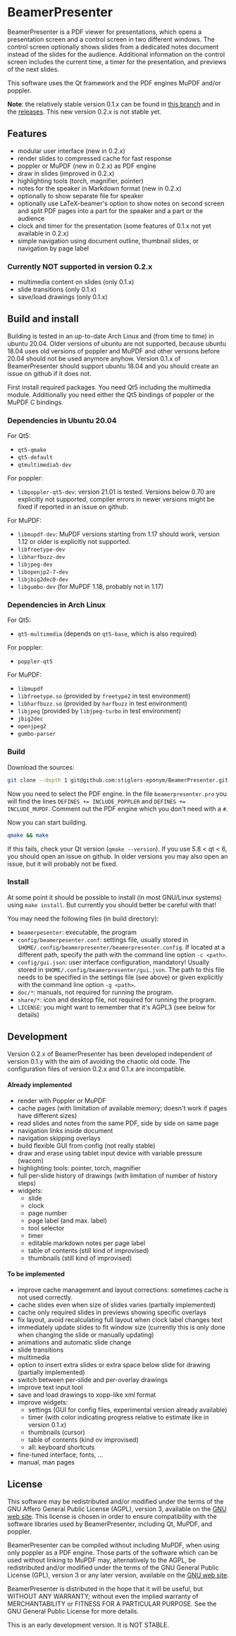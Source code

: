 # BeamerPresenter
BeamerPresenter is a PDF viewer for presentations, which opens a presentation
screen and a control screen in two different windows. The control screen
optionally shows slides from a dedicated notes document instead of the slides
for the audience. Additional information on the control screen includes the
current time, a timer for the presentation, and previews of the next slides.

This software uses the Qt framework and the PDF engines MuPDF and/or poppler.

**Note**: the relatively stable version 0.1.x can be found in [this branch](https://github.com/stiglers-eponym/BeamerPresenter/tree/0.1.x) and in the [releases](https://github.com/stiglers-eponym/BeamerPresenter/releases). This new version 0.2.x is not stable yet.

## Features
* modular user interface (new in 0.2.x)
* render slides to compressed cache for fast response
* poppler or MuPDF (new in 0.2.x) as PDF engine
* draw in slides (improved in 0.2.x)
* highlighting tools (torch, magnifier, pointer)
* notes for the speaker in Markdown format (new in 0.2.x)
* optionally to show separate file for speaker
* optionally use LaTeX-beamer's option to show notes on second screen and split PDF pages into a part for the speaker and a part or the audience
* clock and timer for the presentation (some features of 0.1.x not yet available in 0.2.x)
* simple navigation using document outline, thumbnail slides, or navigation by page label

### Currently NOT supported in version 0.2.x
* multimedia content on slides (only 0.1.x)
* slide transitions (only 0.1.x)
* save/load drawings (only 0.1.x)


## Build and install
Building is tested in an up-to-date Arch Linux and (from time to time) in ubuntu 20.04.
Older versions of ubuntu are not supported, because ubuntu 18.04 uses old versions of poppler and MuPDF and other versions before 20.04 should not be used anymore anyhow.
Version 0.1.x of BeamerPresenter should support ubuntu 18.04 and you should create an issue on github if it does not.

First install required packages. You need Qt5 including the multimedia module.
Additionally you need either the Qt5 bindings of poppler or the MuPDF C bindings.

### Dependencies in Ubuntu 20.04
For Qt5:

* `qt5-qmake`
* `qt5-default`
* `qtmultimedia5-dev`

For poppler:

* `libpoppler-qt5-dev`: version 21.01 is tested. Versions below 0.70 are explicitly not supported, compiler errors in newer versions might be fixed if reported in an issue on github.

For MuPDF:

* `libmupdf-dev`: MuPDF versions starting from 1.17 should work, version 1.12 or older is explicitly not supported.
* `libfreetype-dev`
* `libharfbuzz-dev`
* `libjpeg-dev`
* `libopenjp2-7-dev`
* `libjbig2dec0-dev`
* `libgumbo-dev` (for MuPDF 1.18, probably not in 1.17)

### Dependencies in Arch Linux
For Qt5:
* `qt5-multimedia` (depends on `qt5-base`, which is also required)

For poppler:
* `poppler-qt5`

For MuPDF:
* `libmupdf`
* `libfreetype.so` (provided by `freetype2` in test environment)
* `libharfbuzz.so` (provided by `harfbuzz` in test environment)
* `libjpeg` (provided by `libjpeg-turbo` in test environment)
* `jbig2dec`
* `openjpeg2`
* `gumbo-parser`

### Build

Download the sources:
```sh
git clone --depth 1 git@github.com:stiglers-eponym/BeamerPresenter.git
```
Now you need to select the PDF engine. In the file `beamerpresenter.pro`
you will find the lines
`DEFINES += INCLUDE_POPPLER` and
`DEFINES += INCLUDE_MUPDF`.
Comment out the PDF engine which you don't need with a `#`.

Now you can start building.
```sh
qmake && make
```
If this fails, check your Qt version (`qmake --version`).
If you use 5.8 < qt < 6, you should open an issue on github. In older versions
you may also open an issue, but it will probably not be fixed.

### Install
At some point it should be possible to install (in most GNU/Linux systems) using
`make install`. But currently you should better be careful with that!

You may need the following files (in build directory):

* `beamerpesenter`: executable, the program
* `config/beamerpesenter.conf`: settings file, usually stored in `$HOME/.config/beamerpresenter/beamerpresenter.config`. If located at a different path, specify the path with the command line option `-c <path>`.
* `config/gui.json`: user interface configuration, mandatory! Usually stored in `$HOME/.config/beamerpresenter/gui.json`. The path to this file needs to be specified in the settings file (see above) or given explicitly with the command line option `-g <path>`.
* `doc/*`: manuals, not required for running the program.
* `share/*`: icon and desktop file, not required for running the program.
* `LICENSE`: you might want to remember that it's AGPL3 (see below for details)


## Development
Version 0.2.x of BeamerPresenter has been developed independent of version 0.1.y
with the aim of avoiding the chaotic old code.
The configuration files of version 0.2.x and 0.1.x are incompatible.

#### Already implemented
* render with Poppler or MuPDF
* cache pages (with limitation of available memory; doesn't work if pages have different sizes)
* read slides and notes from the same PDF, side by side on same page
* navigation links inside document
* navigation skipping overlays
* build flexible GUI from config (not really stable)
* draw and erase using tablet input device with variable pressure (wacom)
* highlighting tools: pointer, torch, magnifier
* full per-slide history of drawings (with limitation of number of history steps)
* widgets:
    * slide
    * clock
    * page number
    * page label (and max. label)
    * tool selector
    * timer
    * editable markdown notes per page label
    * table of contents (still kind of improvised)
    * thumbnails (still kind of improvised)

#### To be implemented
* improve cache management and layout corrections: sometimes cache is not used correctly.
* cache slides even when size of slides varies (partially implemented)
* cache only required slides in previews showing specific overlays
* fix layout, avoid recalculating full layout when clock label changes text
* immediately update slides to fit window size (currently this is only done when changing the slide or manually updating)
* animations and automatic slide change
* slide transitions
* multimedia
* option to insert extra slides or extra space below slide for drawing (partially implemented)
* switch between per-slide and per-overlay drawings
* improve text input tool
* save and load drawings to xopp-like xml format
* improve widgets:
    * settings (GUI for config files, experimental version already available)
    * timer (with color indicating progress relative to estimate like in version 0.1.x)
    * thumbnails (cursor)
    * table of contents (kind ov improvised)
    * all: keyboard shortcuts
* fine-tuned interface, fonts, ...
* manual, man pages


## License
This software may be redistributed and/or modified under the terms of the GNU Affero General Public License (AGPL), version 3, available on the [GNU web site](https://www.gnu.org/licenses/agpl-3.0.html). This license is chosen in order to ensure compatibility with the software libraries used by BeamerPresenter, including Qt, MuPDF, and poppler.

BeamerPresenter can be compiled without including MuPDF, when using only poppler as a PDF engine.
Those parts of the software which can be used without linking to MuPDF may, alternatively to the AGPL, be redistributed and/or modified under the terms of the GNU General Public License (GPL), version 3 or any later version, available on the [GNU web site](https://www.gnu.org/licenses/gpl-3.0.html).

BeamerPresenter is distributed in the hope that it will be useful,
but WITHOUT ANY WARRANTY; without even the implied warranty of
MERCHANTABILITY or FITNESS FOR A PARTICULAR PURPOSE. See the
GNU General Public License for more details.

This is an early development version. It is NOT STABLE.
